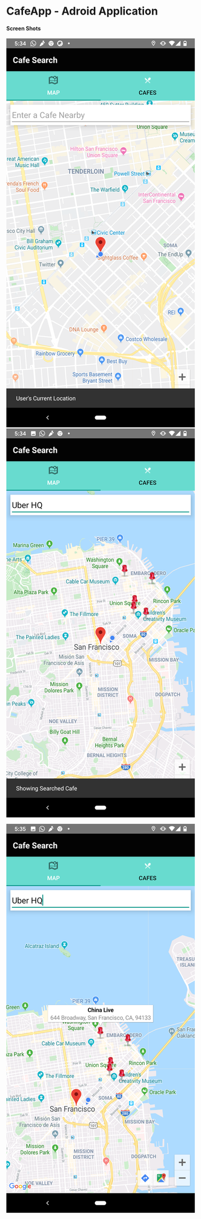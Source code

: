 # CafeApp - Adroid Application

#### Screen Shots

![screen_shot1](Screenshot_1.png) ![screen_shot2](Screenshot_2.png)

![screen_shot3](Screenshot_3.png)

